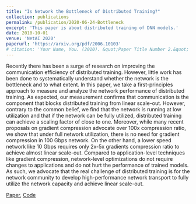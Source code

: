 ```yaml
---
title: "Is Network the Bottleneck of Distributed Training?"
collection: publications
permalink: /publication/2020-06-24-Bottleneck
excerpt: 'This paper is about distributed training of DNN models.'
date: 2010-10-01
venue: 'NetAI 2020'
paperurl: 'https://arxiv.org/pdf/2006.10103'
# citation: 'Your Name, You. (2010). &quot;Paper Title Number 2.&quot; <i>Journal 1</i>. 1(2).'
---
```


Recently there has been a surge of research on improving the communication efficiency of distributed training. However, little work has been done to systematically understand whether the network is the bottleneck and to what extent.
In this paper, we take a first-principles approach to measure and analyze the network performance of distributed training. As expected, our measurement confirms that communication is the component that blocks distributed training from linear scale-out. However, contrary to the common belief, we find that the network is running at low utilization and that if the network can be fully utilized, distributed training can achieve a scaling factor of close to one. Moreover, while many recent proposals on gradient compression advocate over 100x compression ratio, we show that under full network utilization, there is no need for gradient compression in 100 Gbps network. On the other hand, a lower speed network like 10 Gbps requires only 2x-5x gradients compression ratio to achieve almost linear scale-out. Compared to application-level techniques like gradient compression, network-level optimizations do not require changes to applications and do not hurt the performance of trained models. As such, we advocate that the real challenge of distributed training is for the network community to develop high-performance network transport to fully utilize the network capacity and achieve linear scale-out.

[Paper](https://arxiv.org/pdf/2006.10103), [Code](https://github.com/netx-repo/training-bottleneck)

<!-- Recommended citation: Your Name, You. (2010). "Paper Title Number 2." <i>Journal 1</i>. 1(2). -->